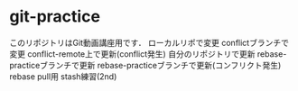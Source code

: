 # git-practice
このリポジトリはGit動画講座用です．
ローカルリポで変更 
conflictブランチで変更
conflict-remote上で更新(conflict発生)
自分のリポジトリで更新
rebase-practiceブランチで更新
rebase-practiceブランチで更新(コンフリクト発生)
rebase pull用
stash練習(2nd)
